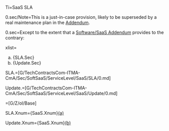 Ti=SaaS SLA

0.sec/Note=This is a just-in-case provision, likely to be superseded by a real maintenance plan in the <a href='#Def.Addendum.sec' class='definedterm'>Addendum</a>.

0.sec=Except to the extent that a <a href='#Def.Software/SaaS_Addendum.sec' class='definedterm'>Software/SaaS Addendum</a> provides to the contrary:

xlist=<ol type="a" class="secs-and"><li>{SLA.Sec}<li>{Update.Sec}</ol>

SLA.=[G/TechContractsCom-ITMA-CmA/Sec/SoftSaaS/ServiceLevel/SaaS/SLA/0.md]

Update.=[G/TechContractsCom-ITMA-CmA/Sec/SoftSaaS/ServiceLevel/SaaS/Update/0.md]

=[G/Z/ol/Base]
  
SLA.Xnum={SaaS.Xnum}<a href='#AnnexSoftSaaS.ServiceLevel.SaaS.SLA.Sec' class='xref'>(a)</a>

Update.Xnum={SaaS.Xnum}<a href='#AnnexSoftSaaS.ServiceLevel.SaaS.Update.Sec' class='xref'>(b)</a>
